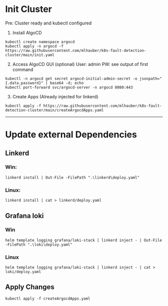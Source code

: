 # Init Cluster

Pre: Cluster ready and kubectl configured

1. Install AlgoCD
```shell
kubectl create namespace argocd
kubectl apply -n argocd -f https://raw.githubusercontent.com/mlhauber/k8s-fault-detection-cluster/main/init.yaml
```
2. Access AlgoCD GUI (optional)
User: admin
PW: see output of first command

```shell
kubectl -n argocd get secret argocd-initial-admin-secret -o jsonpath="{.data.password}" | base64 -d; echo
kubectl port-forward svc/argocd-server -n argocd 8080:443
```
3. Create Apps (Already injected for linkerd)
```shell
kubectl apply -f https://raw.githubusercontent.com/mlhauber/k8s-fault-detection-cluster/main/createArgocdApps.yaml
```


---
# Update external Dependencies
## Linkerd
### Win:
```shell
linkerd install | Out-File -FilePath ".\linkerd\deploy.yaml"
```
### Linux:
```shell
linkerd install | cat > linkerd/deploy.yaml
```
## Grafana loki
### Win
```shell
helm template logging grafana/loki-stack | linkerd inject - | Out-File -FilePath ".\loki\deploy.yaml"
```
### Linux
```shell
helm template logging grafana/loki-stack | linkerd inject - | cat > loki/deploy.yaml
```

## Apply Changes
```shell
kubectl apply -f createArgocdApps.yaml
```
